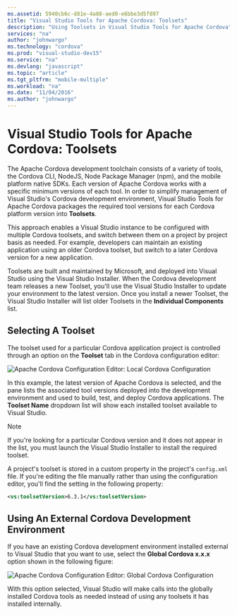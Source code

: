 ```yaml
---
ms.assetid: 5940cb6c-d81e-4a88-aed0-e6bbe3d5f897
title: "Visual Studio Tools for Apache Cordova: Toolsets"
description: "Using Toolsets in Visual Studio Tools for Apache Cordova"
services: "na"
author: "johnwargo"
ms.technology: "cordova"
ms.prod: "visual-studio-dev15"
ms.service: "na"
ms.devlang: "javascript"
ms.topic: "article"
ms.tgt_pltfrm: "mobile-multiple"
ms.workload: "na"
ms.date: "11/04/2016"
ms.author: "johnwargo"
---
```



# Visual Studio Tools for Apache Cordova: Toolsets

The Apache Cordova development toolchain consists of a variety of tools, the Cordova CLI, NodeJS, Node Package Manager (npm), and the mobile platform native SDKs. Each version of Apache Cordova works with a specific minimum versions of each tool. In order to simplify management of Visual Studio's Cordova development environment, Visual Studio Tools for Apache Cordova packages the required tool versions for each Cordova platform version into **Toolsets**.

This approach enables a Visual Studio instance to be configured with multiple Cordova toolsets, and switch between them on a project by project basis as needed. For example, developers can maintain an existing application using an older Cordova toolset, but switch to a later Cordova version for a new application.

Toolsets are built and maintained by Microsoft, and deployed into Visual Studio using the Visual Studio Installer. When the Cordova development team releases a new Toolset, you'll use the Visual Studio Installer to update your environment to the latest version.  Once you install a newer Toolset, the Visual Studio Installer will list older Toolsets in the **Individual Components** list.

## Selecting A Toolset

The toolset used for a particular Cordova application project is controlled through an option on the **Toolset** tab in the Cordova configuration editor:

![Apache Cordova Configuration Editor: Local Cordova Configuration](media/vs-taco-2017-toolsets/figure-01.png)

In this example, the latest version of Apache Cordova is selected, and the pane lists the associated tool versions deployed into the development environment and used to build, test, and deploy Cordova applications. The **Toolset Name** dropdown list will show each installed toolset available to Visual Studio.

> [!NOTE]
> If you're looking for a particular Cordova version and it does not appear in the list, you must launch the Visual Studio Installer to install the required toolset.

A project's toolset is stored in a custom property in the project's `config.xml` file. If you're editing the file manually rather than using the configuration editor, you'll find the setting in the following property:

```xml
<vs:toolsetVersion>6.3.1</vs:toolsetVersion>
```

## Using An External Cordova Development Environment

If you have an existing Cordova development environment installed external to Visual Studio that you want to use, select the **Global Cordova x.x.x** option shown in the following figure:

![Apache Cordova Configuration Editor: Global Cordova Configuration](media/vs-taco-2017-toolsets/figure-02.png)

With this option selected, Visual Studio will make calls into the globally installed Cordova tools as needed instead of using any toolsets it has installed internally.
